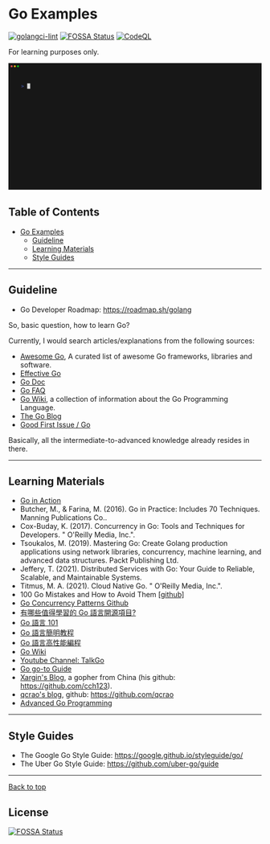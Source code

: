 # Go Examples

[![golangci-lint](https://github.com/mukappalambda/go-examples/actions/workflows/golangci-lint.yml/badge.svg)](https://github.com/mukappalambda/go-examples/actions/workflows/golangci-lint.yml)
[![FOSSA Status](https://app.fossa.com/api/projects/git%2Bgithub.com%2Fmukappalambda%2Fgo-examples.svg?type=shield)](https://app.fossa.com/projects/git%2Bgithub.com%2Fmukappalambda%2Fgo-examples?ref=badge_shield)
[![CodeQL](https://github.com/mukappalambda/go-examples/actions/workflows/codeql.yml/badge.svg)](https://github.com/mukappalambda/go-examples/actions/workflows/codeql.yml)

For learning purposes only.

![Alt](docs/hello.gif)

## Table of Contents

- [Go Examples](#go-examples)
  - [Guideline](#guideline)
  - [Learning Materials](#learning-materials)
  - [Style Guides](#style-guides)

<!-- Created by https://github.com/ekalinin/github-markdown-toc -->

---

## Guideline

- Go Developer Roadmap: https://roadmap.sh/golang

So, basic question, how to learn Go?

Currently, I would search articles/explanations from the following sources:

- [Awesome Go](https://github.com/avelino/awesome-go), A curated list of awesome Go frameworks, libraries and software.
- [Effective Go](https://go.dev/doc/effective_go)
- [Go Doc](https://go.dev/doc/)
- [Go FAQ](https://go.dev/doc/faq)
- [Go Wiki](https://go.dev/wiki/), a collection of information about the Go Programming Language.
- [The Go Blog](https://go.dev/blog/)
- [Good First Issue / Go](https://goodfirstissue.dev/language/go)

Basically, all the intermediate-to-advanced knowledge already resides in there.

---

## Learning Materials

- [Go in Action](https://www.oreilly.com/library/view/go-in-action/9781617291784/#:~:text=Go%20in%20Action%20is%20for,and%20idiomatic%20view%20of%20Go.)
- Butcher, M., & Farina, M. (2016). Go in Practice: Includes 70 Techniques. Manning Publications Co..
- Cox-Buday, K. (2017). Concurrency in Go: Tools and Techniques for Developers. " O'Reilly Media, Inc.".
- Tsoukalos, M. (2019). Mastering Go: Create Golang production applications using network libraries, concurrency, machine learning, and advanced data structures. Packt Publishing Ltd.
- Jeffery, T. (2021). Distributed Services with Go: Your Guide to Reliable, Scalable, and Maintainable Systems.
- Titmus, M. A. (2021). Cloud Native Go. " O'Reilly Media, Inc.".
- 100 Go Mistakes and How to Avoid Them [[github]](https://github.com/teivah/100-go-mistakes)
- [Go Concurrency Patterns Github](https://github.com/lotusirous/go-concurrency-patterns)
- [有哪些值得學習的 Go 語言開源項目?](https://www.zhihu.com/question/20801814/answer/1534555951)
- [Go 語言 101](https://gfw.go101.org/article/101.html)
- [Go 語言簡明教程](https://geektutu.com/post/quick-golang.html)
- [Go 語言高性能編程](https://geektutu.com/post/high-performance-go.html)
- [Go Wiki](https://github.com/golang/go/wiki)
- [Youtube Channel: TalkGo](https://www.youtube.com/c/talkgo_night)
- [Go go-to Guide](https://yourbasic.org/golang/)
- [Xargin's Blog](https://xargin.com/), a gopher from China (his github: https://github.com/cch123).
- [qcrao's blog](https://qcrao.com/), github: https://github.com/qcrao
- [Advanced Go Programming](https://github.com/chai2010/advanced-go-programming-book)

---

## Style Guides

- The Google Go Style Guide: https://google.github.io/styleguide/go/
- The Uber Go Style Guide: https://github.com/uber-go/guide

---

[Back to top](#go-examples)

## License

[![FOSSA Status](https://app.fossa.com/api/projects/git%2Bgithub.com%2Fmukappalambda%2Fgo-examples.svg?type=large)](https://app.fossa.com/projects/git%2Bgithub.com%2Fmukappalambda%2Fgo-examples?ref=badge_large)
